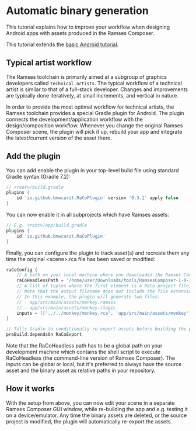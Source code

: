 <!--
SPDX-License-Identifier: MPL-2.0

This file is part of Ramses Composer
(see https://github.com/bmwcarit/ramses-composer-docs).

This Source Code Form is subject to the terms of the Mozilla Public License, v. 2.0.
If a copy of the MPL was not distributed with this file, You can obtain one at http://mozilla.org/MPL/2.0/.
-->
# Automatic binary generation

This tutorial explains how to improve your workflow when designing Android apps with assets produced
in the Ramses Composer.

This tutorial extends the [basic Android tutorial](../../basics/android_app/README.md).

## Typical artist workflow

The Ramses toolchain is primarily aimed at a subgroup of graphics developers called `technical artists`. The typical workflow of a technical artist is similar to that of a full-stack developer. Changes and improvements are typically done iteratively, at small increments, and vertical in nature.

In order to provide the most optimal workflow for technical artists, the Ramses toolchain provides
a special Gradle plugin for Android. The plugin connects the development/application workflow with the
design/composition workflow. Whenever you change the original Ramses Composer scene, the plugin
will pick it up, rebuild your app and integrate the latest/current version of the asset there.

## Add the plugin

You can add enable the plugin in your top-level build file using standard Gradle syntax (Gradle 7.2):

```groovy
// <root>/build.gradle
plugins {
    id 'io.github.bmwcarit.RaCoPlugin' version '0.3.1' apply false
}

```

You can now enable it in all subprojects which have Ramses assets:


```groovy
// E.g. <root>/app/build.gradle
plugins {
    id 'io.github.bmwcarit.RaCoPlugin'
}
```

Finally, you can configure the plugin to track asset(s) and recreate them any time the original
\<scene\>.rca file has been saved or modified:

```groovy
raCoConfig {
    // A path on your local machine where you downloaded the Ramses Composer
    raCoHeadlessPath = '/home/user/Downloads/tools/RamsesComposer-1-0-3/bin/RelWithDebInfo/RaCoHeadless.sh'
    // A list of tuples where the first element is a RaCo project file, the second one is the output filename
    // Note that the output filename does not include the file extensions (.ramses/.rlogic)
    // In this example, the plugin will generate two files:
    // - app/src/main/assets/monkey.ramses
    // - app/src/main/assets/monkey.rlogic
    inputs = [['../../monkey/monkey.rca', 'app/src/main/assets/monkey']]
}

// Tells Gradle to conditionally re-export assets before building the project
preBuild.dependsOn RaCoExport
```

Note that the RaCoHeadless path has to be a global path on your development machine which contains the
shell script to execute RaCoHeadless (the command-line version of Ramses Composer). The inputs can be global or local, but it's preferred to always have the source asset and the binary asset as relative paths
in your repository.

## How it works

With the setup from above, you can now edit your scene in a separate Ramses Composer GUI window, while
re-building the app and e.g. testing it on a device/emulator. Any time the binary assets are deleted, or
the source project is modified, the plugin will automatically re-export the assets.
